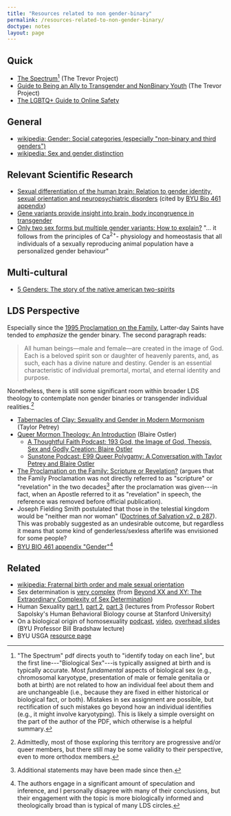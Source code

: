 ```yaml
---
title: "Resources related to non gender-binary"
permalink: /resources-related-to-non-gender-binary/
doctype: notes
layout: page
---
```


## Quick

* [The Spectrum](https://www.thetrevorproject.org/wp-content/uploads/2017/09/Spectrum-B.pdf)[^sex_assignment] (The Trevor Project)
* [Guide to Being an Ally to Transgender and NonBinary Youth](https://www.thetrevorproject.org/wp-content/uploads/2021/07/Guide-to-Being-an-Ally-to-Transgender-and-Nonbinary-Youth.pdf) (The Trevor Project)
* [The LGBTQ+ Guide to Online Safety](https://www.vpnmentor.com/blog/lgbtq-guide-online-safety/)


## General

* [wikipedia: Gender: Social categories (especially "non-binary and third genders")](https://en.wikipedia.org/wiki/Gender#Social_categories)
* [wikipedia: Sex and gender distinction](https://en.wikipedia.org/wiki/Sex_and_gender_distinction)

## Relevant Scientific Research

* [Sexual differentiation of the human brain: Relation to gender identity, sexual orientation and neuropsychiatric disorders](https://www.sciencedirect.com/science/article/abs/pii/S0091302211000252) (cited by [BYU Bio 461 appendix](https://books.byui.edu/bio_461_principles_o/appendix_a_gender))
* [Gene variants provide insight into brain, body incongruence in transgender](https://www.sciencedaily.com/releases/2020/02/200205084203.htm)
* [Only two sex forms but multiple gender variants: How to explain?](https://www.ncbi.nlm.nih.gov/pmc/articles/PMC5824932/)
    "... it follows from the principles of Ca<sup>2+</sup>- physiology and homeostasis that all individuals of a sexually reproducing animal population have a personalized gender behaviour"

## Multi-cultural

* [5 Genders: The story of the native american two-spirits](https://www.the-numinous.com/2016/07/06/native-american-two-spirits/)

## LDS Perspective

Especially since the [1995 Proclamation on the Family](https://www.churchofjesuschrist.org/study/scriptures/the-family-a-proclamation-to-the-world/the-family-a-proclamation-to-the-world?lang=eng), Latter-day Saints have tended to *emphasize* the gender binary.  The second paragraph reads:

> All human beings—male and female—are created in the image of God. Each is a beloved spirit son or daughter of heavenly parents, and, as such, each has a divine nature and destiny. Gender is an essential characteristic of individual premortal, mortal, and eternal identity and purpose.

Nonetheless, there is still some significant room within broader LDS theology to contemplate non gender binaries or transgender individual realities.[^progressive]

* [Tabernacles of Clay: Sexuality and Gender in Modern Mormonism](https://www.amazon.com/gp/product/B07XC9L5KP/) (Taylor Petrey)
* [Queer Mormon Theology: An Introduction](https://www.amazon.com/Queer-Mormon-Theology-Blaire-Ostler/dp/1948218410) (Blaire Ostler)
    * [A Thoughtful Faith Podcast: 193 God, the Image of God, Theosis, Sex and Godly Creation: Blaire Ostler](https://www.athoughtfulfaith.org/god-the-image-of-god-theosis-sex-and-godly-creation-blaire-ostler/)
    * [Sunstone Podcast: E99 Queer Polygamy: A Conversation with Taylor Petrey and Blaire Ostler](https://sunstone.org/e99-queer-polygamy-a-conversation-with-taylor-petrey-and-blaire-ostler/)
* [The Proclamation on the Family: Scripture or Revelation?](https://faenrandir.github.io/a_careful_examination/proclamation-on-the-family-scripture-or-revelation/) (argues that the Family Proclamation was not directly referred to as "scripture" or "revelation" in the two decades[^family_proclamation] after the proclamation was given---in fact, when an Apostle referred to it as "revelation" in speech, the reference was removed before official publication).
* Joseph Fielding Smith postulated that those in the telestial kingdom would be "neither man nor woman" ([Doctrines of Salvation v2, p 287](https://archive.org/details/Doctrines-of-Salvation-volume-2-joseph-fielding-smith/page/n177/mode/2up)). This was probably suggested as an undesirable outcome, but regardless it means that some kind of genderless/sexless afterlife was envisioned for some people?
* [BYU BIO 461 appendix "Gender"](https://books.byui.edu/bio_461_principles_o/appendix_a_gender)[^bio461]

## Related

* [wikipedia: Fraternal birth order and male sexual orientation](https://en.wikipedia.org/wiki/Fraternal_birth_order_and_male_sexual_orientation)
* Sex determination is [very complex](https://i.redd.it/sidxs9i62rlz.jpg) (from [Beyond XX and XY: The Extraordinary Complexity of Sex Determination](https://www.scientificamerican.com/article/beyond-xx-and-xy-the-extraordinary-complexity-of-sex-determination/))
* Human Sexuality [part 1](https://www.youtube.com/watch?v=LOY3QH_jOtE), [part 2](https://www.youtube.com/watch?v=95OP9rSjxzw), [part 3](https://www.youtube.com/watch?v=JPYmarGO5jM) (lectures from Professor Robert Sapolsky's Human Behavioral Biology course at Stanford University)
* On a biological origin of homosexuality [podcast](https://www.mormonstories.org/podcast/byu-professor-bill-bradshaw-on-a-biological-origin-of-homosexuality/), [video](https://www.youtube.com/watch?v=8IHw9DVI3hE), [overhead slides](https://mormonstories.wpengine.com/podcast/dropbox/bradshaw-overheads/) (BYU Professor Bill Bradshaw lecture)
* BYU USGA [resource page](https://www.usgabyu.com/resources-for-you)


[^progressive]: Admittedly, most of those exploring this territory are progressive and/or queer members, but there still may be some validity to their perspective, even to more orthodox members.

[^family_proclamation]: Additional statements may have been made since then.

[^bio461]: The authors engage in a significant amount of speculation and inference, and I personally disagree with many of their conclusions, but their engagement with the topic is more biologically informed and theologically broad than is typical of many LDS circles.

[^sex_assignment]: "The Spectrum" pdf directs youth to "identify today on each line", but the first line---"Biological Sex"---is typically assigned at birth and is typically accurate. Most *fundamental* aspects of biological sex (e.g., chromosomal karyotype, presentation of male or female genitalia or both at birth) are not related to how an individual feel about them and are unchangeable (i.e., because they are fixed in either historical or biological fact, or both).  Mistakes in sex assignment are possible, but rectification of such mistakes go beyond how an individual identifies (e.g., it might involve karyotyping). This is likely a simple oversight on the part of the author of the PDF, which otherwise is a helpful summary.
